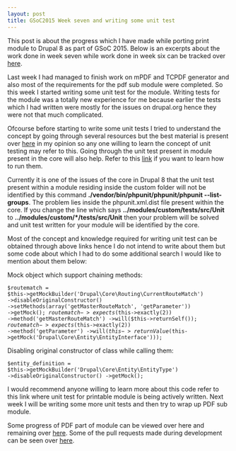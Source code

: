 ```yaml
---
layout: post
title: GSoC2015 Week seven and writing some unit test
---
```


This post is about the progress which I have made while porting print module to Drupal 8 as part of GSoC 2015. Below is an excerpts about the work done in week seven while work done in week six can be tracked over <a href="zealfire.github.io/Week-six-and-working-with-PDF-libraries/">here</a>.

Last week I had managed to finish work on mPDF and TCPDF generator and also most of the requirements for the pdf sub module were completed. So this week I started writing some unit test for the module. Writing tests for the module was a totally new experience for me because earlier the tests which I had written were mostly for the issues on drupal.org hence they were not that much complicated.

Ofcourse before starting to write some unit tests I tried to understand the concept by going through several resources but the best material is present over <a href="https://jtreminio.com/2013/03/unit-testing-tutorial-part-4-mock-objects-stub-methods-dependency-injection/">here</a> in my opinion so any one willing to learn the concept of unit testing may refer to this. Going through the unit test present in module present in the core will also help. Refer to this <a href="https://www.drupal.org/node/2116263">link</a> if you want to learn how to run them.

Currently it is one of the issues of the core in Drupal 8 that the unit test present within a module residing inside the custom folder will not be identified by this command <strong>./vendor/bin/phpunit/phpunit/phpunit --list-groups</strong>. The problem lies inside the phpunit.xml.dist file present within the core. If you change the line which says <strong>../modules/custom/tests/src/Unit</strong> to <strong>../modules/custom/*/tests/src/Unit</strong> then your problem will be solved and unit test written for your module will be identified by the core.

Most of the concept and knowledge required for writing unit test can be obtained through above links hence I do not intend to write about them but some code about which I had to do some additional search I would like to mention about them below:

Mock object which support chaining methods:

<code>$routematch = $this->getMockBuilder('Drupal\Core\Routing\CurrentRouteMatch')
      ->disableOriginalConstructor()
      ->setMethods(array('getMasterRouteMatch', 'getParameter'))
      ->getMock();
    $routematch->expects($this->exactly(2))
      ->method('getMasterRouteMatch')
      ->will($this->returnSelf());
    $routematch->expects($this->exactly(2))
      ->method('getParameter')
      ->will($this->returnValue($this->getMock('Drupal\Core\Entity\EntityInterface')));</code> 

Disabling original constructor of class while calling them:

<code>$entity_definition = $this->getMockBuilder('Drupal\Core\Entity\EntityType')
      ->disableOriginalConstructor()
      ->getMock();</code>

I would recommend anyone willing to learn more about this code refer to this link where unit test for printable module is being actively written. Next week I will be writing some more unit tests and then try to wrap up PDF sub module.

Some progress of PDF part of  module can be viewed over <a href="https://github.com/zealfire/pdf_api" style="text-decoration:none;" target="_blank">here</a> and remaining over <a href="https://github.com/zealfire/printable/tree/pdf">here</a>. Some of the pull requests made during development can be seen over <a href="https://github.com/zealfire/pdf_api/pulls?q=is%3Apr+is%3Aopen+sort%3Acreated-asc">here</a>.